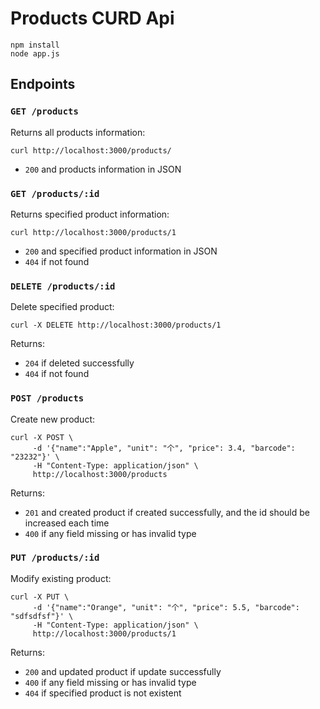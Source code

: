 Products CURD Api
=================

```
npm install
node app.js
```

Endpoints
---------

### `GET /products` 

Returns all products information:

```
curl http://localhost:3000/products/
```

- `200` and products information in JSON

### `GET /products/:id`

Returns specified product information:

```
curl http://localhost:3000/products/1
```

- `200` and specified product information in JSON
- `404` if not found

### `DELETE /products/:id`

Delete specified product:

```
curl -X DELETE http://localhost:3000/products/1
```

Returns: 

- `204` if deleted successfully
- `404` if not found

### `POST /products`

Create new product:

```
curl -X POST \
     -d '{"name":"Apple", "unit": "个", "price": 3.4, "barcode": "23232"}' \
     -H "Content-Type: application/json" \
     http://localhost:3000/products
```

Returns: 

- `201` and created product if created successfully, and the id should be increased each time
- `400` if any field missing or has invalid type

### `PUT /products/:id`

Modify existing product:

```
curl -X PUT \
     -d '{"name":"Orange", "unit": "个", "price": 5.5, "barcode": "sdfsdfsf"}' \
     -H "Content-Type: application/json" \
     http://localhost:3000/products/1
```

Returns: 

- `200` and updated product if update successfully
- `400` if any field missing or has invalid type
- `404` if specified product is not existent